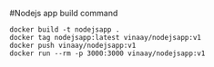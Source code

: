 #Nodejs app build command


````
docker build -t nodejsapp .
docker tag nodejsapp:latest vinaay/nodejsapp:v1
docker push vinaay/nodejsapp:v1
docker run --rm -p 3000:3000 vinaay/nodejsapp:v1
````